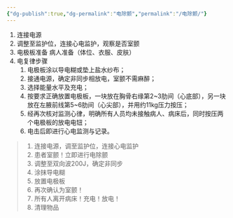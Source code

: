 ```yaml
---
{"dg-publish":true,"dg-permalink":"电除颤","permalink":"/电除颤/"}
---
```


1. 连接电源
2. 调整至监护位，连接心电监护，观察是否室颤 
3. 电极板准备 病人准备（体位、衣服、皮肤）
4. 电复律步骤
	1. 电极板涂以导电糊或垫上盐水纱布；
	2. 接通电源，确定非同步相放电，室颤不需麻醉；
	3. 选择能量水平及充电；
	4. 按要求正确放置电极板，一块放在胸骨右缘第2~3肋间（心底部），另一块放在左腋前线第5~6肋间（心尖部），并用约11kg压力按压；
	5. 经再次核对监测心律，明确所有人员均未接触病人、病床后，同时按压两个电极板的放电电钮；
	6. 电击后即进行心电监测与记录。
> 1. 连接电源，调至监护位，连接心电监护
> 2. 患者室颤！立即进行电除颤
> 3. 调整至双向波200J，确定非同步
> 4. 涂抹导电糊
> 5. 放置电极板
> 6. 再次确认为室颤！
> 7. 所有人离开病床！充电！放电！
> 8. 清理物品
